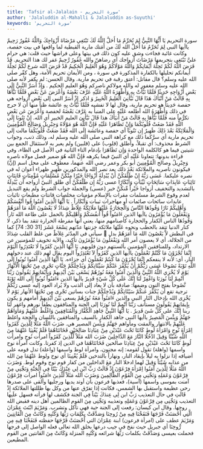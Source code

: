 ```yaml
---
title: 'Tafsir al-Jalalain - سورة التحريم'
author: 'Jalaluddin al-Mahalli & Jalaluddin as-Suyuthi'
keywords: 'سورة التحريم'
---
```


سورة التحريم
يَا أَيُّهَا النَّبِيُّ لِمَ تُحَرِّمُ مَا أَحَلَّ اللَّهُ لَكَ تَبْتَغِي مَرْضَاةَ أَزْوَاجِكَ وَاللَّهُ غَفُورٌ رَحِيمٌ
ياأيها النبى لِمَ تُحَرِّمُ مَا أَحَلَّ الله لَكَ
من أَمَتك مارية القبطية لما واقعها في بيت حفصة، وكانت غائبة فجاءت وشق عليه كون ذلك في بيتها وعلى فراشها حيث قلت: هي حرام عليَّ
تَبْتَغِى
بتحريمها
مَرْضَاتَ أزواجك
أي رضاهنّ
والله غَفُورٌ رَّحِيمٌ
غفر لك هذا التحريم.
قَدْ فَرَضَ اللَّهُ لَكُمْ تَحِلَّةَ أَيْمَانِكُمْ وَاللَّهُ مَوْلَاكُمْ وَهُوَ الْعَلِيمُ الْحَكِيمُ
قَدْ فَرَضَ الله
شرع
لَكُمْ تَحِلَّةَ أيمانكم
تحليلها بالكفارة المذكورة في سورة ، ومن الأيمان تحريم الأمة، وهل كفّر صلى الله عليه وسلم؟ قال مقاتل: أعتق رقبة في تحريم مارية. وقال الحسن: لم يكفر لأنه صلى الله عليه وسلم مغفور له
والله مولاكم
ناصركم
وَهُوَ العليم الحكيم
.
وَإِذْ أَسَرَّ النَّبِيُّ إِلَى بَعْضِ أَزْوَاجِهِ حَدِيثًا فَلَمَّا نَبَّأَتْ بِهِ وَأَظْهَرَهُ اللَّهُ عَلَيْهِ عَرَّفَ بَعْضَهُ وَأَعْرَضَ عَنْ بَعْضٍ فَلَمَّا نَبَّأَهَا بِهِ قَالَتْ مَنْ أَنْبَأَكَ هَذَا قَالَ نَبَّأَنِيَ الْعَلِيمُ الْخَبِيرُ
وَ
اذكر
إِذْ أَسَرَّ النبى إلى بَعْضِ أزواجه
هي حفصة
حَدِيثاً
هو تحريم مارية، وقال لها لا تفشيه
فَلَمَّا نَبَّأَتْ بِهِ
عائشة ظناً منها أن لا حرج في ذلك
وَأَظْهَرَهُ الله
أطلعه
عَلَيْهِ
على المنبأ به
عَرَّفَ بَعْضَهُ
لحفصة
وَأَعْرَضَ عَن بَعْضٍ
تكرُّماً منه
فَلَمَّا نَبَّأَهَا بِهِ قَالَتْ مَنْ أَنبَأَكَ هذا قَالَ نَبَّأَنِىَ العليم الخبير
أي الله.
إِنْ تَتُوبَا إِلَى اللَّهِ فَقَدْ صَغَتْ قُلُوبُكُمَا وَإِنْ تَظَاهَرَا عَلَيْهِ فَإِنَّ اللَّهَ هُوَ مَوْلَاهُ وَجِبْرِيلُ وَصَالِحُ الْمُؤْمِنِينَ وَالْمَلَائِكَةُ بَعْدَ ذَلِكَ ظَهِيرٌ
إِن تَتُوبَآ
أي حفصة وعائشة
إِلَى الله فَقَدْ صَغَتْ قُلُوبُكُمَا
مالت إلى تحريم مارية أي سرَّكما ذلك مع كراهة النبي صلى الله عليه وسلم له، وذلك ذنب، وجواب الشرط محذوف: أي تقبلاً، وأطلق (قلوب) على (قلبين) ولم يعبر به لاستثقال الجمع بين تثنيتين فيما هو كالكلمة الواحدة
وَإِن تَظَاهَرَا
بإدغام التاء الثانية في الأصل في الظاء، وفي قراءة بدونها: تتعاونا
عَلَيْهِ
أي النبيّ فيما يكرهه
فَإِنَّ الله هُوَ
ضمير فصل
مولاه
ناصره
وَجِبْرِيلُ وصالح الْمُؤْمِنِينَ
أبو بكر وعمر رضي الله عنهما، معطوف على محل اسم (إنَّ) فيكونون ناصريه
والملائكة بَعْدَ ذلك
بعد نصر الله والمذكورين
ظَهِيرٍ
ظهراء أعوان له في نصره عليكما.
عَسَى رَبُّهُ إِنْ طَلَّقَكُنَّ أَنْ يُبْدِلَهُ أَزْوَاجًا خَيْرًا مِنْكُنَّ مُسْلِمَاتٍ مُؤْمِنَاتٍ قَانِتَاتٍ تَائِبَاتٍ عَابِدَاتٍ سَائِحَاتٍ ثَيِّبَاتٍ وَأَبْكَارًا
عسى رَبُّهُ إِن طَلَّقَكُنَّ
أي طلق النبيّ أزواجه
أَن يُبْدِلَهُ
بالتشديد والتخفيف
أزواجا خَيْراً مِّنكُنَّ
خبر (عسى) والجملة جواب الشرط ولم يقع التبديل لعدم وقوع الشرط
مسلمات
مقرات بالإِسلام
مؤمنات
مخلصات
قانتات
مطيعات
تائبات عابدات سائحات
صائمات أو مهاجرات
ثيبات وَأَبْكَاراً
.
يَا أَيُّهَا الَّذِينَ آَمَنُوا قُوا أَنْفُسَكُمْ وَأَهْلِيكُمْ نَارًا وَقُودُهَا النَّاسُ وَالْحِجَارَةُ عَلَيْهَا مَلَائِكَةٌ غِلَاظٌ شِدَادٌ لَا يَعْصُونَ اللَّهَ مَا أَمَرَهُمْ وَيَفْعَلُونَ مَا يُؤْمَرُونَ
ياأيها الذين ءَامَنُواْ قُواْ أَنفُسَكُمْ وَأَهْلِيكُمْ
بالحمل على طاعة الله
نَاراً وَقُودُهَا الناس
الكفار
والحجارة
كأصنامهم منها، يعني أنها مفرطة الحرارة تتقد بما ذكر، لا كنار الدنيا تتقد بالحطب ونحوه
عَلَيْهَا ملائكة
خزنتها عدّتهم
تِسْعَةَ عَشَرَ
[31 30: 74] كما سيأتي في المدّثر
غِلاَظٌ
من غلظ القلب
شِدَادٌ

في البطش
لاَّ يَعْصُونَ الله مَا أَمَرَهُمْ
بدل من الجلالة، أي لا يعصون أمر الله
وَيَفْعَلُونَ مَا يُؤْمَرُونَ
تأكيد، والآية تخويف للمؤمنين عن الارتداد، وللمنافقين المؤمنين بألسنتهم دون قلوبهم.
يَا أَيُّهَا الَّذِينَ كَفَرُوا لَا تَعْتَذِرُوا الْيَوْمَ إِنَّمَا تُجْزَوْنَ مَا كُنْتُمْ تَعْمَلُونَ
ياأيها الذين كَفَرُواْ لاَ تَعْتَذِرُواْ اليوم
يقال لهم ذلك عند دخولهم النار، أي: لأنه لا ينفعكم
إِنَّمَا تُجْزَوْنَ مَا كُنتُمْ تَعْمَلُونَ
أي جزاءه.
يَا أَيُّهَا الَّذِينَ آَمَنُوا تُوبُوا إِلَى اللَّهِ تَوْبَةً نَصُوحًا عَسَى رَبُّكُمْ أَنْ يُكَفِّرَ عَنْكُمْ سَيِّئَاتِكُمْ وَيُدْخِلَكُمْ جَنَّاتٍ تَجْرِي مِنْ تَحْتِهَا الْأَنْهَارُ يَوْمَ لَا يُخْزِي اللَّهُ النَّبِيَّ وَالَّذِينَ آَمَنُوا مَعَهُ نُورُهُمْ يَسْعَى بَيْنَ أَيْدِيهِمْ وَبِأَيْمَانِهِمْ يَقُولُونَ رَبَّنَا أَتْمِمْ لَنَا نُورَنَا وَاغْفِرْ لَنَا إِنَّكَ عَلَى كُلِّ شَيْءٍ قَدِيرٌ
ياأيها الذين ءامَنُواْ تُوبُواْ إِلَى الله تَوْبَةً نَّصُوحاً
بفتح النون وضمها: صادقة بأن لا يعاد إلى الذنب ولا يُراد العود إليه
عسى رَبُّكُمْ
ترجية تقع
أَن يُكَفِّرَ عَنكُمْ سَيّئَاتِكُمْ وَيُدْخِلَكُمْ جنات
بساتين
تَجْرِى مِن تَحْتِهَا الأنهار يَوْمَ لاَ يُخْزِى الله
بإدخال النَار
النبي والذين ءَامَنُواْ مَعَهُ نُورُهُمْ يسعى بَيْنَ أَيْدِيهِمْ
أمامهم
وَ
يكون
بِإِيمَانِهِمْ يَقُولُونَ
مستأنف
رَبَّنَا أَتْمِمْ لَنَا نُورَنَا
إلى الجنة والمنافقون يطفأ نورهم
واغفر لَنَا
ربنا
إِنَّكَ على كُلِّ شَئ قَدِيرٌ
.
يَا أَيُّهَا النَّبِيُّ جَاهِدِ الْكُفَّارَ وَالْمُنَافِقِينَ وَاغْلُظْ عَلَيْهِمْ وَمَأْوَاهُمْ جَهَنَّمُ وَبِئْسَ الْمَصِيرُ
ياأيها النبى جاهد الكفار
بالسيف
والمنافقين
باللسان والحجة
واغلظ عَلَيْهِمْ
بالانتهار والمقت
ومأواهم جَهَنَّمُ وَبِئْسَ المصير
هي.
ضَرَبَ اللَّهُ مَثَلًا لِلَّذِينَ كَفَرُوا اِمْرَأَةَ نُوحٍ وَامْرَأَةَ لُوطٍ كَانَتَا تَحْتَ عَبْدَيْنِ مِنْ عِبَادِنَا صَالِحَيْنِ فَخَانَتَاهُمَا فَلَمْ يُغْنِيَا عَنْهُمَا مِنَ اللَّهِ شَيْئًا وَقِيلَ ادْخُلَا النَّارَ مَعَ الدَّاخِلِينَ
ضَرَبَ الله مَثَلاً لِّلَّذِينَ كَفَرُواْ امرأت نُوحٍ وامرأت لُوطٍ كَانَتَا تَحْتَ عَبْدَيْنِ مِنْ عِبَادِنَا صالحين فَخَانَتَاهُمَا
في الدين إذ كفرتا. وكانت امرأة نوح واسمها (واهلة) تقول لقومه: إنه مجنون، وامرأة لوط واسمها (واعلة) تدل قومه على أضيافه إذا نزلوا به ليلاً بإيقاد النار، ونهاراً بالتدخين
فَلَمْ يُغْنِينَا
أي نوح ولوط
عَنْهُمَا مِنَ الله
من عذابه
شَيْئاً وَقِيلَ
لهما
ادخلا النار مَعَ الداخلين
من كفار قوم نوح وقوم لوط.
وَضَرَبَ اللَّهُ مَثَلًا لِلَّذِينَ آَمَنُوا اِمْرَأَةَ فِرْعَوْنَ إِذْ قَالَتْ رَبِّ ابْنِ لِي عِنْدَكَ بَيْتًا فِي الْجَنَّةِ وَنَجِّنِي مِنْ فِرْعَوْنَ وَعَمَلِهِ وَنَجِّنِي مِنَ الْقَوْمِ الظَّالِمِينَ
وَضَرَبَ الله مَثَلاً لِّلَّذِينَ ءامَنُواْ امرأت فِرْعَوْنَ
آمنت بموسى واسمها (آسية)، فعذبها فرعون بأن أوتد يديها ورجليها وألقى على صدرها رحى عظيمة واستقبل بها الشمس، فكانت إذا تفرّق عنها من وكل بها ظللتها الملائكة
إِذْ قَالَتِ
في حال التعذيب
رَبِّ ابن لِى عِندَكَ بَيْتاً فِي الجنة
فكشف لها فرأته فسهل علَيها التعذيب
وَنَجِّنِى مِن فِرْعَوْنَ وَعَمَلِهِ
وتعذيبه
وَنَجِّنِى مِنَ القوم الظالمين
أهل دينه فقبض الله روحها. وقال ابن كيسان: رفعت إلى الجنة حية فهي تأكل وتشرب.
وَمَرْيَمَ ابْنَتَ عِمْرَانَ الَّتِي أَحْصَنَتْ فَرْجَهَا فَنَفَخْنَا فِيهِ مِنْ رُوحِنَا وَصَدَّقَتْ بِكَلِمَاتِ رَبِّهَا وَكُتُبِهِ وَكَانَتْ مِنَ الْقَانِتِينَ
وَمَرْيَمَ
عطف على (امرأة فرعون)
ابنة عِمْرَانَ التي أَحْصَنَتْ فَرْجَهَا
حفظته
فَنَفَخْنَا فِيهِ مِن رُّوحِنَا
أي جبريل حيث نفخ في جيب درعها بخلق الله تعالى فعله الواصل إلى فرجها فحملت بعيسى
وَصَدَّقَتْ بكلمات رَبِّهَا
شرائعه
وَكُتُبِهِ
المنزلة
وَكَانَتْ مِنَ القانتين
من القوم المطيعين.